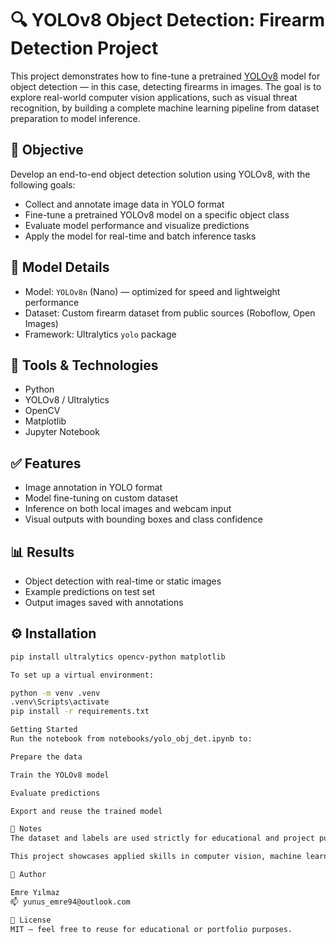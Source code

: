  # 🔍 YOLOv8 Object Detection: Firearm Detection Project

This project demonstrates how to fine-tune a pretrained [YOLOv8](https://github.com/ultralytics/ultralytics) model for object detection — in this case, detecting firearms in images. The goal is to explore real-world computer vision applications, such as visual threat recognition, by building a complete machine learning pipeline from dataset preparation to model inference.

## 🎯 Objective
Develop an end-to-end object detection solution using YOLOv8, with the following goals:
- Collect and annotate image data in YOLO format
- Fine-tune a pretrained YOLOv8 model on a specific object class
- Evaluate model performance and visualize predictions
- Apply the model for real-time and batch inference tasks

## 🧠 Model Details
- Model: `YOLOv8n` (Nano) — optimized for speed and lightweight performance
- Dataset: Custom firearm dataset from public sources (Roboflow, Open Images)
- Framework: Ultralytics `yolo` package

## 🔧 Tools & Technologies
- Python
- YOLOv8 / Ultralytics
- OpenCV
- Matplotlib
- Jupyter Notebook

## ✅ Features
- Image annotation in YOLO format
- Model fine-tuning on custom dataset
- Inference on both local images and webcam input
- Visual outputs with bounding boxes and class confidence

## 📊 Results
- Object detection with real-time or static images
- Example predictions on test set
- Output images saved with annotations

## ⚙️ Installation
```bash
pip install ultralytics opencv-python matplotlib

To set up a virtual environment:

python -m venv .venv
.venv\Scripts\activate 
pip install -r requirements.txt

Getting Started
Run the notebook from notebooks/yolo_obj_det.ipynb to:

Prepare the data

Train the YOLOv8 model

Evaluate predictions

Export and reuse the trained model

📌 Notes
The dataset and labels are used strictly for educational and project purposes.

This project showcases applied skills in computer vision, machine learning, and reproducible workflows.

👤 Author

Emre Yılmaz
📫 yunus_emre94@outlook.com

📄 License
MIT — feel free to reuse for educational or portfolio purposes.